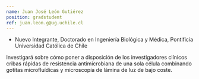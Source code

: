 ```yaml
---
name: Juan José León Gutiérez
position: gradstudent
ref: juan.leon.g@ug.uchile.cl
---
```


- Nuevo Integrante, Doctorado en Ingeniería Biológica y Médica, Pontificia Universidad Católica de Chile<br>

Investigará sobre cómo poner a disposición de los investigadores clínicos cribas rápidas de resistencia antimicrobiana de una sola célula combinando gotitas microfluídicas y microscopía de lámina de luz de bajo coste.
